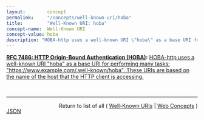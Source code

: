 ```yaml
---
layout:        concept
permalink:     "/concepts/well-known-uri/hoba"
title:         "Well-Known URI: hoba"
concept-name:  Well-Known URI
concept-value: hoba
description: "HOBA-http uses a well-known URI \"hoba\" as a base URI for performing many tasks: \"https://www.example.com/.well-known/hoba\". These URIs are based on the name of the host that the HTTP client is accessing."
---
```


**[RFC 7486: HTTP Origin-Bound Authentication (HOBA)](/specs/IETF/RFC/7486 "HTTP Origin-Bound Authentication (HOBA) is a digital-signature-based design for an HTTP authentication method. The design can also be used in JavaScript-based authentication embedded in HTML. HOBA is an alternative to HTTP authentication schemes that require passwords and therefore avoids all problems related to passwords, such as leakage of server-side password databases."):** [HOBA-http uses a well-known URI "hoba" as a base URI for performing many tasks: "https://www.example.com/.well-known/hoba". These URIs are based on the name of the host that the HTTP client is accessing.](http://tools.ietf.org/html/rfc7486#section-6 "Read documentation for Well-Known URI &#34;hoba&#34;")

<br/>
<hr/>

<p style="float : left"><a href="./hoba.json" title="JSON representing this particular Web Concept value">JSON</a></p>
<p style="text-align: right">Return to list of all ( <a href="../well-known-uris">Well-Known URIs</a> | <a href="../">Web Concepts</a> )</p>
